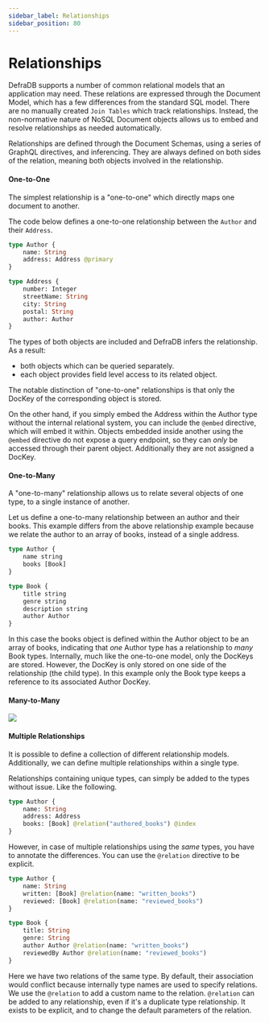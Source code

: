 ```yaml
---
sidebar_label: Relationships
sidebar_position: 80
---
```

# Relationships

DefraDB supports a number of common relational models that an application may need. These relations are expressed through the Document Model, which has a few differences from the standard SQL model. There are no manually created `Join Tables` which track relationships. Instead, the non-normative nature of NoSQL Document objects allows us to embed and resolve relationships as needed automatically.

Relationships are defined through the Document Schemas, using a series of GraphQL directives, and inferencing. They are always defined on both sides of the relation, meaning both objects involved in the relationship.

#### One-to-One
The simplest relationship is a "one-to-one" which directly maps one document to another.

The code below defines a one-to-one relationship between the `Author` and their `Address`.

```graphql
type Author {
    name: String
    address: Address @primary
}

type Address {
    number: Integer
    streetName: String
    city: String
    postal: String
    author: Author
}
```

The types of both objects are included and DefraDB infers the relationship. As a result:
- both objects which can be queried separately.
- each object provides field level access to its related object. 

The notable distinction of "one-to-one" relationships is that only the DocKey of the corresponding object is stored.

On the other hand, if you simply embed the Address within the Author type without the internal relational system, you can include the `@embed` directive, which will embed it within. Objects embedded inside another using the `@embed` directive do not expose a query endpoint, so they can *only* be accessed through their parent object. Additionally they are not assigned a DocKey.


<!-- *todo*: Should we imply `@relation` directive whenever a type is within another, as in the example above Or, should we be explicit and require the `@relation` directive if we want a relation, and use a `@embed` directive behavior by default instead. [color=orange]
-->

<!--- Here we need to specify a relationship between these types using the `@relation` directive. This tells DefraDB to track the ID of the object, in place of the entire object. If didn't specify `@relation` then in the one-to-one model, the object and all of its fields/data would be directly embedded inside the parent object. --->

#### One-to-Many
A "one-to-many" relationship allows us to relate several objects of one type, to a single instance of another. 

Let us define a one-to-many relationship between an author and their books. This example differs from the above relationship example because we relate the author to an array of books, instead of a single address.

```graphql
type Author {
    name string
    books [Book]
}

type Book {
    title string
    genre string
    description string
    author Author
}
```

In this case the books object is defined within the Author object to be an array of books, indicating that *one* Author type has a relationship to *many* Book types. Internally, much like the one-to-one model, only the DocKeys are stored. However, the DocKey is only stored on one side of the relationship (the child type). In this example only the Book type keeps a reference to its associated Author DocKey.

<!---
> We are investigating methods for storing a non-normative array on the parent object that is efficient to maintain (inserts, deletes) and, as well as providing a secondary index for one-to-many relationships. The non-normative array method should only be used for small cardinality lists. E.g., Lists with a low and bounded number of elements.[color=green]
---> 

#### Many-to-Many
![](https://img.shields.io/badge/Status-TODO-yellow)

#### Multiple Relationships

It is possible to define a collection of different relationship models. Additionally, we can define multiple relationships within a single type.

Relationships containing unique types, can simply be added to the types without issue. Like the following.
```graphql
type Author {
    name: String
    address: Address
    books: [Book] @relation("authored_books") @index
}
```

However, in case of multiple relationships using the *same* types, you have to annotate the differences. You can use the `@relation` directive to be explicit.
```graphql
type Author {
    name: String
    written: [Book] @relation(name: "written_books")
    reviewed: [Book] @relation(name: "reviewed_books")
}

type Book {
    title: String
    genre: String
    author Author @relation(name: "written_books")
    reviewedBy Author @relation(name: "reviewed_books")
}
```

Here we have two relations of the same type. By default, their association would conflict because internally type names are used to specify relations. We use the `@relation` to add a custom name to the relation. `@relation` can be added to any relationship, even if it's a duplicate type relationship. It exists to be explicit, and to change the default parameters of the relation.